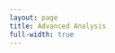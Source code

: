```yaml
---
layout: page
title: Advanced Analysis
full-width: true
---
```



<div style="text-align: center">
<object type="image/svg+xml" data="/svgs/AdvancedAnalysis.svg"> </object>
</div>
